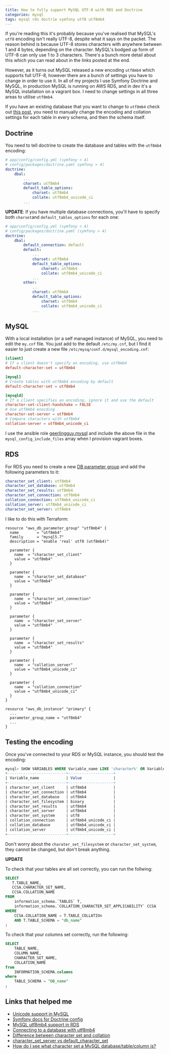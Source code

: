 ```yaml
---
title: How to fully support MySQL UTF-8 with RDS and Doctrine
categories: mysql
tags: mysql rds doctrie symfony utf8 utf8mb4
---
```


If you're reading this it's probably because you've realised that MySQL's 
`utf8` encoding isn't really UTF-8, despite what it says on the packet. The 
reason behind is because UTF-8 stores characters with anywhere between 1 and 4
bytes, depending on the character. MySQL's bodged up form of UTF-8 can only use
1 to 3 characters. There's a bunch more detail about this which you can read 
about in the links posted at the end.

However, as it turns out MySQL released a new encoding `utf8mb4` which supports
full UTF-8, however there are a bunch of settings you have to change in order 
to use it. In all of my projects I use Symfony Doctrine and MySQL, in production
MySQL is running on AWS RDS, and in dev it's a MySQL installation on a vagrant 
box. I need to change settings in all three areas to utilise `utf8mb4`.

If you have an existing database that you want to change to `utf8mb4` check
out [this post](https://mathiasbynens.be/notes/mysql-utf8mb4), you need to
manually change the encoding and collation settings for each table in every
schema, and then the schema itself.


## Doctrine ##

You need to tell doctrine to create the database and tables with the `utf8mb4`
encoding:

```yaml
# app/config/config.yml (symfony < 4)
# config/packages/doctrine.yaml symfony > 4)
doctrine:
    dbal:
        ...
        charset: utf8mb4
        default_table_options:
            charset: utf8mb4
            collate: utf8mb4_unicode_ci
        ...
```

**UPDATE**: If you have multiple database connections, you'll have to specify 
both `charset`and `default_tables_options` for each one:

```yaml
# app/config/config.yml (symfony < 4)
# config/packages/doctrine.yaml (symfony > 4)
doctrine:
    dbal:
        default_connection: default
        default:
            ...
            charset: utf8mb4
            default_table_options:
                charset: utf8mb4
                collate: utf8mb4_unicode_ci
            ...
        other:
            ...
            charset: utf8mb4
            default_table_options:
                charset: utf8mb4
                collate: utf8mb4_unicode_ci
            ...
```


## MySQL ##

With a local installation (or a self managed instance) of MySQL, you need to 
edit the `my.cnf` file. You just add to the default `/etc/my.cnf`, but I find
it easier to just create a new file `/etc/mysq/conf.d/mysql_encoding.cnf`:

```conf
[client]
# If a client doesn't specify an encoding, use utf8mb4
default-character-set = utf8mb4

[mysql]
# Create tables with utf8mb4 encoding by default
default-character-set = utf8mb4

[mysqld]
# If a client specifies an encoding, ignore it and use the default
character-set-client-handshake = FALSE
# Use utf8mb4 enocding
character-set-server = utf8mb4
# Compare characters with utf8mb4
collation-server = utf8mb4_unicode_ci
```

I use the ansible role 
[geerlingguy.mysql](https://github.com/geerlingguy/ansible-role-mysql) and 
include the above file in the `mysql_config_include_files` array when I 
provision vagrant boxes.


## RDS ##

For RDS you need to create a new 
[DB parameter group](https://docs.aws.amazon.com/AmazonRDS/latest/UserGuide/USER_WorkingWithParamGroups.html)
and add the following parameters to it:

```yaml
character_set_client: utf8mb4
character_set_database: utf8mb4
character_set_results: utf8mb4
character_set_connection: utf8mb4
collation_connection: utf8mb4_unicode_ci
collation_server: utf8mb4_unicode_ci
character_set_server: utf8mb4
```

I like to do this with Terraform:

```hcl
resource "aws_db_parameter_group" "utf8mb4" {
  name        = "utf8mb4"
  family      = "mysql5.7"
  description = "enable 'real' utf8 (utf8mb4)"

  parameter {
    name  = "character_set_client"
    value = "utf8mb4"
  }

  parameter {
    name  = "character_set_database"
    value = "utf8mb4"
  }

  parameter {
    name  = "character_set_connection"
    value = "utf8mb4"
  }

  parameter {
    name  = "character_set_server"
    value = "utf8mb4"
  }

  parameter {
    name  = "character_set_results"
    value = "utf8mb4"
  }

  parameter {
    name  = "collation_server"
    value = "utf8mb4_unicode_ci"
  }

  parameter {
    name  = "collation_connection"
    value = "utf8mb4_unicode_ci"
  }
}

resource "aws_db_instance" "primary" {
  ...
  parameter_group_name = "utf8mb4"
  ...
}

```


## Testing the encoding ##

Once you've connected to your RDS or MySQL instance, you should test the 
encoding:

```sql
mysql> SHOW VARIABLES WHERE Variable_name LIKE 'character%' OR Variable_name LIKE 'collation%';
+--------------------------+--------------------+
| Variable_name            | Value              |
+--------------------------+--------------------+
| character_set_client     | utf8mb4            |
| character_set_connection | utf8mb4            |
| character_set_database   | utf8mb4            |
| character_set_filesystem | binary             |
| character_set_results    | utf8mb4            |
| character_set_server     | utf8mb4            |
| character_set_system     | utf8               |
| collation_connection     | utf8mb4_unicode_ci |
| collation_database       | utf8mb4_unicode_ci |
| collation_server         | utf8mb4_unicode_ci |
+--------------------------+--------------------+
```

Don't worry about the `charater_set_filesystem` or `character_set_system`, they
cannot be changed, but don't break anything.


**UPDATE**

To check that your tables are all set correctly, you can run the follwing:

```sql
SELECT 
   T.TABLE_NAME,
   CCSA.CHARACTER_SET_NAME,
   CCSA.COLLATION_NAME 
FROM 
    information_schema.`TABLES` T,
    information_schema.`COLLATION_CHARACTER_SET_APPLICABILITY` CCSA 
WHERE 
    CCSA.COLLATION_NAME = T.TABLE_COLLATIOn
    AND T.TABLE_SCHEMA = "db_name"
;
```

To check that your columns set correctly, run the following:

```sql
SELECT 
    TABLE_NAME, 
    COLUMN_NAME, 
    CHARACTER_SET_NAME, 
    COLLATION_NAME 
from 
    INFORMATION_SCHEMA.columns 
where 
    TABLE_SCHEMA = "DB_name"
;
```


## Links that helped me ##

* [Unicode support in MySQL](https://mathiasbynens.be/notes/mysql-utf8mb4)
* [Symfony docs for Doctrine config](https://symfony.com/doc/3.3/doctrine.html)
* [MySQL utf8mb4 support in RDS](https://aprogrammers.blogspot.com.au/2014/12/utf8mb4-character-set-in-amazon-rds.html)
* [Connecting to a database with utf8mb4](https://stackoverflow.com/q/6787824/1393498)
* [Difference between character set and collation](https://stackoverflow.com/q/341273/1393498)
* [character_set_server vs default_character_set](https://stackoverflow.com/q/24150997/1393498)
* [How do I see what character set a MySQL database/table/column is?](https://stackoverflow.com/q/1049728/1393498)
